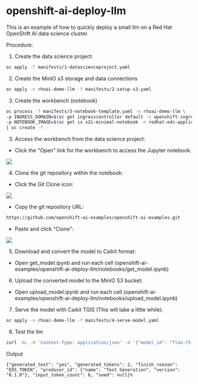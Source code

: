 # openshift-ai-deploy-llm

This is an example of how to quickly deploy a small llm on a Red Hat OpenShift AI data science cluster.

Procedure:

1. Create the data science project:
```bash
oc apply -f manifests/1-datascienceproject.yaml
```

2. Create the MinIO s3 storage and data connections
```bash
oc apply -n rhoai-demo-llm -f manifests/2-setup-s3.yaml
```

3. Create the workbench (notebook)
```bash
oc process -f manifests/3-notebook-template.yaml -n rhoai-demo-llm \
-p INGRESS_DOMAIN=$(oc get ingresscontroller default -n openshift-ingress-operator -o jsonpath='{.status.domain}') \
-p NOTEBOOK_IMAGE=$(oc get is s2i-minimal-notebook -n redhat-ods-applications -o jsonpath='{.status.dockerImageRepository}{":"}{.spec.tags[-1].name}') \
| oc create -f -
```
3. Access the workbench from the data science project:

* Click the "Open" link for the workbench to access the Jupyter notebook.

![](https://github.com/openshift-ai-examples/openshift-ai-examples/blob/main/openshift-ai-deploy-llm/assets/open_notebook.png)

4. Clone the git repository within the notebook:
* Click the Git Clone icon:

![](https://github.com/openshift-ai-examples/openshift-ai-examples/blob/main/openshift-ai-deploy-llm/assets/git_clone_button.png)

* Copy the git repository URL:
```bash
https://github.com/openshift-ai-examples/openshift-ai-examples.git
```

* Paste and click "Clone":

![](https://github.com/openshift-ai-examples/openshift-ai-examples/blob/main/openshift-ai-deploy-llm/assets/clone.png)

5. Download and convert the model to Caikit format:

* Open get_model.ipynb and run each cell (openshift-ai-examples/openshift-ai-deploy-llm/notebooks/get_model.ipynb)

6. Upload the converted model to the MinIO S3 bucket:

* Open upload_model.ipynb and run each cell (openshift-ai-examples/openshift-ai-deploy-llm/notebooks/upload_model.ipynb)

7. Serve the model with Caikit TGIS (This will take a little while):
```bash
oc apply -n rhoai-demo-llm -f manifests/4-serve-model.yaml
```

8. Test the llm
```bash
curl -kL -H 'Content-Type: application/json' -d '{"model_id": "flan-t5-small-caikit", "inputs": "Is this working?"}' https://$(oc get route flan-t5-rhoai-demo-llm -n istio-system -o jsonpath='{.spec.host}')/api/v1/task/text-generation
```

Output
```
{"generated_text": "yes", "generated_tokens": 2, "finish_reason": "EOS_TOKEN", "producer_id": {"name": "Text Generation", "version": "0.1.0"}, "input_token_count": 6, "seed": null}% 
``` 